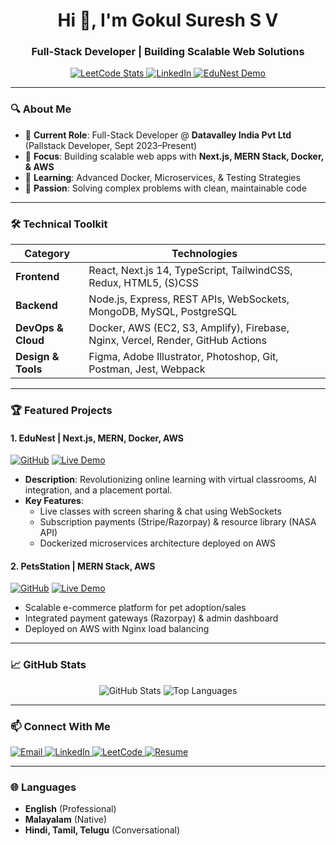 <h1 align="center">Hi 👋, I'm Gokul Suresh S V</h1>
<h3 align="center">Full-Stack Developer | Building Scalable Web Solutions</h3>

<p align="center">
  <a href="https://leetcode.com/gokulsuresh1819/" target="_blank">
    <img src="https://img.shields.io/badge/LeetCode-100k%2B%20Problems%20Solved-FFA116?logo=leetcode&logoColor=white" alt="LeetCode Stats">
  </a>
  <a href="https://www.linkedin.com/in/your-linkedin" target="_blank">
    <img src="https://img.shields.io/badge/LinkedIn-Connect%20with%20Me-0A66C2?logo=linkedin" alt="LinkedIn">
  </a>
  <a href="https://www.edunest.life/" target="_blank">
    <img src="https://img.shields.io/badge/Live%20Project-EduNest-4BC0D9?logo=vercel" alt="EduNest Demo">
  </a>
</p>

---

### 🔍 **About Me**
- 💼 **Current Role**: Full-Stack Developer @ **Datavalley India Pvt Ltd** (Pallstack Developer, Sept 2023–Present)
- 🚀 **Focus**: Building scalable web apps with **Next.js, MERN Stack, Docker, & AWS**
- 🌱 **Learning**: Advanced Docker, Microservices, & Testing Strategies
- 🎯 **Passion**: Solving complex problems with clean, maintainable code

---

### 🛠️ **Technical Toolkit**

| **Category**       | **Technologies**                                                                                                       |
|---------------------|-----------------------------------------------------------------------------------------------------------------------|
| **Frontend**        | React, Next.js 14, TypeScript, TailwindCSS, Redux, HTML5, (S)CSS                                                      |
| **Backend**         | Node.js, Express, REST APIs, WebSockets, MongoDB, MySQL, PostgreSQL                                                   |
| **DevOps & Cloud**  | Docker, AWS (EC2, S3, Amplify), Firebase, Nginx, Vercel, Render, GitHub Actions                                        |
| **Design & Tools**  | Figma, Adobe Illustrator, Photoshop, Git, Postman, Jest, Webpack                                                      |

---

### 🏆 **Featured Projects**

#### 1. **EduNest** | Next.js, MERN, Docker, AWS
[![GitHub](https://img.shields.io/badge/GitHub-Repo-181717?logo=github)](https://github.com/your-repo) [![Live Demo](https://img.shields.io/badge/Live-Demo-4BC0D9?logo=vercel)](https://www.edunest.life/)
- **Description**: Revolutionizing online learning with virtual classrooms, AI integration, and a placement portal.
- **Key Features**:
  - Live classes with screen sharing & chat using WebSockets
  - Subscription payments (Stripe/Razorpay) & resource library (NASA API)
  - Dockerized microservices architecture deployed on AWS

#### 2. **PetsStation** | MERN Stack, AWS
[![GitHub](https://img.shields.io/badge/GitHub-Repo-181717?logo=github)](https://github.com/your-repo) [![Live Demo](https://img.shields.io/badge/Live-Demo-4BC0D9?logo=vercel)](https://petsstation.demo)
- Scalable e-commerce platform for pet adoption/sales
- Integrated payment gateways (Razorpay) & admin dashboard
- Deployed on AWS with Nginx load balancing

---

### 📈 **GitHub Stats**
<p align="center">
  <img src="https://github-readme-stats.vercel.app/api?username=gokulsuresh1918&show_icons=true&theme=radical" alt="GitHub Stats">
  <img src="https://github-readme-stats.vercel.app/api/top-langs/?username=gokulsuresh1918&layout=compact&theme=radical" alt="Top Languages">
</p>

---

### 📫 **Connect With Me**
<p align="left">
  <a href="mailto:gokulofficial18602@gmail.com">
    <img src="https://img.shields.io/badge/Email-D14836?logo=gmail&logoColor=white" alt="Email">
  </a>
  <a href="https://linkedin.com/in/your-profile">
    <img src="https://img.shields.io/badge/LinkedIn-0A66C2?logo=linkedin&logoColor=white" alt="LinkedIn">
  </a>
  <a href="https://leetcode.com/gokulsuresh1819/">
    <img src="https://img.shields.io/badge/LeetCode-FFA116?logo=leetcode&logoColor=black" alt="LeetCode">
  </a>
  <a href="https://drive.google.com/file/d/1664mo4DCdTvq02JTryM6xLhA5z6-KSEq/view">
    <img src="https://img.shields.io/badge/Resume-PDF-EC1C24?logo=adobe-acrobat-reader" alt="Resume">
  </a>
</p>

---

### 🌐 **Languages**
- **English** (Professional)
- **Malayalam** (Native)
- **Hindi, Tamil, Telugu** (Conversational)
